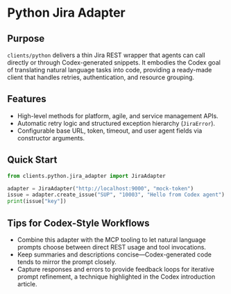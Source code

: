 # Python Jira Adapter

## Purpose
`clients/python` delivers a thin Jira REST wrapper that agents can call directly or through Codex-generated snippets. It embodies the Codex goal of translating natural language tasks into code, providing a ready-made client that handles retries, authentication, and resource grouping.

## Features
- High-level methods for platform, agile, and service management APIs.
- Automatic retry logic and structured exception hierarchy (`JiraError`).
- Configurable base URL, token, timeout, and user agent fields via constructor arguments.

## Quick Start
```python
from clients.python.jira_adapter import JiraAdapter

adapter = JiraAdapter("http://localhost:9000", "mock-token")
issue = adapter.create_issue("SUP", "10003", "Hello from Codex agent")
print(issue["key"])
```

## Tips for Codex-Style Workflows
- Combine this adapter with the MCP tooling to let natural language prompts choose between direct REST usage and tool invocations.
- Keep summaries and descriptions concise—Codex-generated code tends to mirror the prompt closely.
- Capture responses and errors to provide feedback loops for iterative prompt refinement, a technique highlighted in the Codex introduction article.
